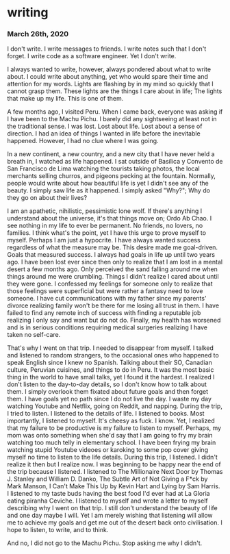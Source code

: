# writing

### March 26th, 2020

I don't write. I write messages to friends. I write notes such that I don't forget. I write code as a software engineer. Yet I don't write.

I always wanted to write, however, always pondered about what to write about. I could write about anything, yet who would spare their time and attention for my words. Lights are flashing by in my mind so quickly that I cannot grasp them. These lights are the things I care about in life; The lights that make up my life. This is one of them.

A few months ago, I visited Peru. When I came back, everyone was asking if I have been to the Machu Pichu. I barely did any sightseeing at least not in the traditional sense. I was lost. Lost about life. Lost about a sense of direction. I had an idea of things I wanted in life before the inevitable happened. However, I had no clue where I was going.

In a new continent, a new country, and a new city that I have never held a breath in, I watched as life happened. I sat outside of Basílica y Convento de San Francisco de Lima watching the tourists taking photos, the local merchants selling churros, and pigeons pecking at the fountain. Normally, people would write about how beautiful life is yet I didn't see any of the beauty. I simply saw life as it happened. I simply asked "Why?"; Why do they go on about their lives?

I am an apathetic, nihilistic, pessimistic lone wolf. If there's anything I understand about the universe, it's that things move on; Ordo Ab Chao. I see nothing in my life to ever be permanent. No friends, no lovers, no families. I think what's the point, yet I have this urge to prove myself to myself. Perhaps I am just a hypocrite. I have always wanted success regardless of what the measure may be. This desire made me goal-driven. Goals that measured success. I always had goals in life up until two years ago. I have been lost ever since then only to realize that I am lost in a mental desert a few months ago. Only perceived the sand falling around me when things around me were crumbling. Things I didn't realize I cared about until they were gone. I confessed my feelings for someone only to realize that those feelings were superficial but were rather a fantasy need to love someone. I have cut communications with my father since my parents' divorce realizing family won't be there for me losing all trust in them. I have failed to find any remote inch of success with finding a reputable job realizing I only say and want but do not do. Finally, my health has worsened and is in serious conditions requiring medical surgeries realizing I have taken no self-care.

That's why I went on that trip. I needed to disappear from myself. I talked and listened to random strangers, to the occasional ones who happened to speak English since I knew no Spanish. Talking about their SO, Canadian culture, Peruvian cuisines, and things to do in Peru. It was the most basic thing in the world to have small talks, yet I found it the hardest. I realized I don't listen to the day-to-day details, so I don't know how to talk about them. I simply overlook them fixated about future goals and then forget them. I have goals yet no path since I do not live the day. I waste my day watching Youtube and Netflix, going on Reddit, and napping. During the trip, I tried to listen. I listened to the details of life. I listened to books. Most importantly, I listened to myself. It's cheesy as fuck. I know. Yet, I realized that my failure to be productive is my failure to listen to myself. Perhaps, my mom was onto something when she'd say that I am going to fry my brain watching too much telly in elementary school. I have been frying my brain watching stupid Youtube videoes or karoking to some pop cover giving myself no time to listen to the life details. During this trip, I listened. I didn't realize it then but I realize now. I was beginning to be happy near the end of the trip because I listened. I listened to The Millionaire Next Door by Thomas J. Stanley and William D. Danko, The Subtle Art of Not Giving a F*ck by Mark Manson, I Can't Make This Up by Kevin Hart and Lying by Sam Harris. I listened to my taste buds having the best food I'd ever had at La Gloria eating piranha Ceviche. I listened to myself and wrote a letter to myself describing why I went on that trip. I still don't understand the beauty of life and one day maybe I will. Yet I am merely wishing that listening will allow me to achieve my goals and get me out of the desert back onto civilisation. I hope to listen, to write, and to think.

And no, I did not go to the Machu Pichu. Stop asking me why I didn't.
